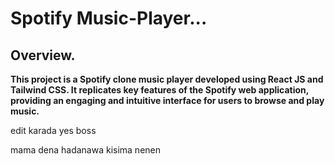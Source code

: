 # Spotify Music-Player...

<h2>Overview.</h2>
<p><b>This project is a Spotify clone music player developed using React JS and Tailwind CSS. It replicates key features of the Spotify web application, providing an engaging and intuitive interface for users to browse and play music.</b></p>
edit karada
yes boss

mama dena hadanawa 
kisima nenen
